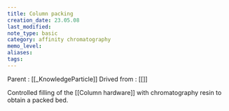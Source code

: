 ```yaml
---
title: Column packing
creation_date: 23.05.08
last_modified: 
note_type: basic
category: affinity chromatography
memo_level: 
aliases: 
tags:
---
```


Parent : [[_KnowledgeParticle]]
Drived from : [[]]

Controlled filling of the [[Column hardware]] with chromatography resin to obtain a packed bed.